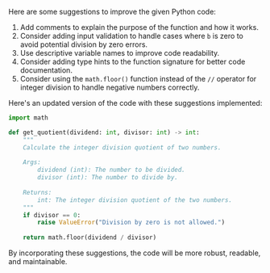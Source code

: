 Here are some suggestions to improve the given Python code:

1. Add comments to explain the purpose of the function and how it works.
2. Consider adding input validation to handle cases where `b` is zero to avoid potential division by zero errors.
3. Use descriptive variable names to improve code readability.
4. Consider adding type hints to the function signature for better code documentation.
5. Consider using the `math.floor()` function instead of the `//` operator for integer division to handle negative numbers correctly.

Here's an updated version of the code with these suggestions implemented:

```python
import math

def get_quotient(dividend: int, divisor: int) -> int:
    """
    Calculate the integer division quotient of two numbers.
    
    Args:
        dividend (int): The number to be divided.
        divisor (int): The number to divide by.
    
    Returns:
        int: The integer division quotient of the two numbers.
    """
    if divisor == 0:
        raise ValueError("Division by zero is not allowed.")
    
    return math.floor(dividend / divisor)
``` 

By incorporating these suggestions, the code will be more robust, readable, and maintainable.